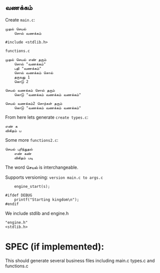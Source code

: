 ﻿வணக்கம்
---

Create `main.c`:

```
முதல் செயல்
	சொல் வணக்கம்
```

```include
#include <stdlib.h>
```


`functions.c`
```
முதல் செயல் எண் தரும்
	சொல் "வணக்கம்"
	பதி "வணக்கம்"
	சொல் வணக்கம் சொல்
	தருவது 1
	கொடு 2

செயல் வணக்கம் சொல் தரும்
	கொடு "வணக்கம் வணக்கம் வணக்கம்"

செயல் வணக்கம்2 சொற்கள் தரும்
	கொடு "வணக்கம் வணக்கம் வணக்கம்"

```


From here lets generate `create types.c`:
```
எண் க
விகிதம் ப
```

Some more `functions2.c`:

```
செயல் புரிந்துதல்
	எண் கண்
	விகிதம் படி
```


The word செயல் is interchangeable.

Supports versioning: `version main.c to args.c`

```
	engine_start(s);
```


```first
#ifdef DEBUG
	printf("Starting kingdom\n");
#endif
```

We include stdlib and engine.h
```include
"engine.h"
<stdlib.h>
```

SPEC (if implemented):
====
This should generate several business files including main.c types.c and functions.c
